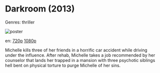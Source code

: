 # Darkroom (2013)

Genres: thriller

![poster](http://image.tmdb.org/t/p/w500/lRAEpSHxcwVrrgEw4n8ruNKVXta.jpg)

en:
  [720p](magnet:?xt=urn:btih:D51D1857A44182672A7289010056DCE6595E5323&tr=udp://glotorrents.pw:6969/announce&tr=udp://tracker.opentrackr.org:1337/announce&tr=udp://torrent.gresille.org:80/announce&tr=udp://tracker.openbittorrent.com:80&tr=udp://tracker.coppersurfer.tk:6969&tr=udp://tracker.leechers-paradise.org:6969&tr=udp://p4p.arenabg.ch:1337&tr=udp://tracker.internetwarriors.net:1337)
  [1080p](magnet:?xt=urn:btih:b7572fdbf1f97567a122851c6996de826258a858&dn=Darkroom+%282013%29+1080p+BrRip+x264+-+YIFY&tr=udp%3A%2F%2Ftracker.openbittorrent.com%3A80%2Fannounce&tr=udp%3A%2F%2Fglotorrents.pw%3A6969%2Fannounce&tr=udp%3A%2F%2Ftracker.openbittorrent.com%3A80%2Fannounce&tr=udp%3A%2F%2Ftracker.opentrackr.org%3A1337%2Fannounce&tr=udp%3A%2F%2Fzer0day.to%3A1337%2Fannounce&tr=udp%3A%2F%2Ftracker.coppersurfer.tk%3A6969%2Fannounce)
  


Michelle kills three of her friends in a horrific car accident while driving under the influence. After rehab, Michelle takes a job recommended by her counselor that lands her trapped in a mansion with three psychotic siblings hell bent on physical torture to purge Michelle of her sins.